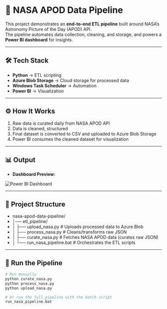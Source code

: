 # 🚀 NASA APOD Data Pipeline

This project demonstrates an **end-to-end ETL pipeline** built around NASA’s Astronomy Picture of the Day (APOD) API.  
The pipeline automates data collection, cleaning, and storage, and powers a **Power BI dashboard** for insights.

---

## 🛠 Tech Stack
- **Python** → ETL scripting
- **Azure Blob Storage** → Cloud storage for processed data
- **Windows Task Scheduler** → Automation
- **Power BI** → Visualization
  
---

## ⚙️ How It Works
1. Raw data is curated daily from NASA APOD API  
2. Data is cleaned, structured 
3. Final dataset is converted to CSV and uploaded to Azure Blob Storage  
4. Power BI consumes the cleaned dataset for visualization  

---

## 📊 Output 
- **Dashboard Preview:**  

![Power BI Dashboard](https://app.powerbi.com/view?r=eyJrIjoiNTE0NWMzNGItZTI2NC00OGFlLThlOTctOWRkNTkyNDQ5MjAxIiwidCI6Ijg0YzMxY2EwLWFjM2ItNGVhZS1hZDExLTUxOWQ4MDIzM2U2ZiIsImMiOjZ9)

---

## 📂 Project Structure
- nasa-apod-data-pipeline/
- │── etl_pipeline/
- │   ├── upload_nasa.py        # Uploads processed data to Azure Blob
- │   ├── process_nasa.py       # Cleans/transforms raw JSON
- │   ├── curate_nasa.py        # Fetches NASA APOD data (curates raw JSON)
- │   └── run_nasa_pipeline.bat # Orchestrates the ETL scripts

---

## 🚀 Run the Pipeline
```bash
# Run manually
python curate_nasa.py
python process_nasa.py
python upload_nasa.py

# Or run the full pipeline with the batch script
run_nasa_pipeline.bat
